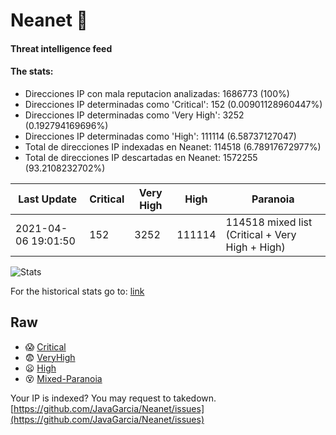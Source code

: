 # Neanet :hocho:
#### Threat intelligence feed
#### The stats:

- Direcciones IP con mala reputacion analizadas: 1686773 (100%)
- Direcciones IP determinadas como 'Critical':  152 (0.00901128960447%)
- Direcciones IP determinadas como 'Very High':  3252 (0.192794169696%)
- Direcciones IP determinadas como 'High':  111114 (6.58737127047)
- Total de direcciones IP indexadas en Neanet:  114518 (6.78917672977%)
- Total de direcciones IP descartadas en Neanet:  1572255 (93.2108232702%)

| Last Update | Critical | Very High | High | Paranoia |
| --- | --- | --- | --- | --- |
| 2021-04-06 19:01:50 | 152 | 3252 | 111114 | 114518 mixed list (Critical + Very High + High)|

![Stats](https://docs.google.com/spreadsheets/d/e/2PACX-1vSnaNMIXVabIpDJjufMlzH7poXnshF3mgd8Is1g9ytUEzVsP5my4Trn8f-xkoLLQ38xpL3HtmUexLo6/pubchart?oid=501124687&format=image)

For the historical stats go to: [link](/stats.csv)
## Raw
- :scream: [Critical](https://raw.githubusercontent.com/JavaGarcia/Neanet/master/blacklists/neanet_critical.txt)
- :fearful: [VeryHigh](https://raw.githubusercontent.com/JavaGarcia/Neanet/master/blacklists/neanet_veryHigh.txtt)
- :frowning: [High](https://raw.githubusercontent.com/JavaGarcia/Neanet/master/blacklists/neanet_high.txt)
- :dizzy_face: [Mixed-Paranoia](https://raw.githubusercontent.com/JavaGarcia/Neanet/master/blacklists/neanet_all.txt)


Your IP is indexed? You may request to takedown. [https://github.com/JavaGarcia/Neanet/issues](https://github.com/JavaGarcia/Neanet/issues)

























































































































































































































































































































































































































































































































































































































































































































































































































































































































































































































































































































































































































































































































































































































































































































































































































































































































































































































































































































































































































































































































































































































































































































































































































































































































































































































































































































































































































































































































































































































































































































































































































































































































































































































































































































































































































































































































































































































































































































































































































































































































































































































































































































































































































































































































































































































































































































































































































































































































































































































































































































































































































































































































































































































































































































































































































